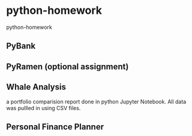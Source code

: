 # python-homework
python-homework


## PyBank
## PyRamen (optional assignment)

## Whale Analysis
a portfolio comparision report done in python Jupyter Notebook. All data was pullled in using CSV files. 

## Personal Finance Planner

